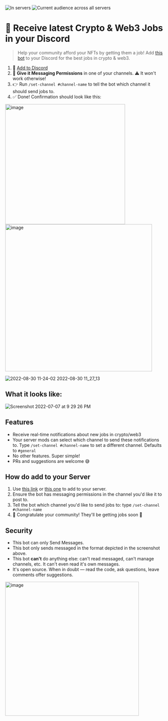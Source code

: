 ![In servers](https://badgen.net/https/discord-bot.cryptojobslist.com/badgen/servers) ![Current audience across all servers](https://badgen.net/https/discord-bot.cryptojobslist.com/badgen/members)

# 💼 Receive latest Crypto & Web3 Jobs in your Discord
> Help your community afford your NFTs by getting them a job! Add [this bot](https://discord.com/oauth2/authorize?client_id=458880791573954570&permissions=2147485696&scope=bot) to your Discord for the best jobs in crypto & web3.

1. 🤖 [Add to Discord](https://discordapp.com/api/oauth2/authorize?client_id=458880791573954570&permissions=2147485696&scope=bot)
2. 💬 **Give it Messaging Permissions** in one of your channels. ⚠️ It won't work otherwise!
3. 👉 Run `/set-channel #channel-name` to tell the bot which channel it should send jobs to.
4. ✅ Done! Confirmation should look like this:

<img width="382" alt="image" src="https://user-images.githubusercontent.com/936436/187341582-1db2b2d1-3bd7-482e-a15b-204e3252f13a.png">

<img width="468" alt="image" src="https://user-images.githubusercontent.com/936436/187341614-dfe83f86-b444-495e-a49b-7ad7e8b8a13c.png">

![2022-08-30 11-24-02 2022-08-30 11_27_13](https://user-images.githubusercontent.com/936436/187342403-c1f015b3-ff08-4f22-8b1a-86b8b080cfc2.gif)


## What it looks like:

![Screenshot 2022-07-07 at 9 29 26 PM](https://user-images.githubusercontent.com/936436/177785495-e231602e-c4b2-41a1-b5fe-e9de68428576.png)


## Features
- Receive real-time notifications about new jobs in crypto/web3
- Your server mods can select which channel to send these notifications to. Type `/set-channel #channel-name` to set a different channel. Defaults to `#general`
- No other features. Super simple!
- PRs and suggestions are welcome 😅


## How do add to your Server
1. Use [this link](https://cryptojobslist.com/go/discord-bot) or [this one](https://discord.com/oauth2/authorize?client_id=458880791573954570&permissions=2147485696&scope=bot) to add to your server.
2. Ensure the bot has messaging permissions in the channel you'd like it to post to.
3. Tell the bot which channel you'd like to send jobs to: type `/set-channel #channel-name`
4. 🍻 Congratulate your community! They'll be getting jobs soon 🚀


## Security
- This bot can only Send Messages.
- This bot only sends messaged in the format depicted in the screenshot above.
- This bot **can't** do anything else: can't read messaged, can't manage channels, etc. It can't even read it's own messages.
- It's open source. When in doubt — read the code, ask questions, leave comments offer suggestions.

<img width="426" alt="image" src="https://user-images.githubusercontent.com/936436/187343520-7d6374d6-f8b6-4679-a3b7-c4f2498e5cd3.png">
